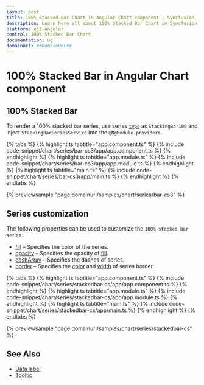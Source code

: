 ```yaml
---
layout: post
title: 100% Stacked Bar Chart in Angular Chart component | Syncfusion
description: Learn here all about 100% Stacked Bar Chart in Syncfusion Angular Chart component of Syncfusion Essential JS 2 and more.
platform: ej2-angular
control: 100% Stacked Bar Chart
documentation: ug
domainurl: ##DomainURL##
---
```

# 100% Stacked Bar in Angular Chart component

## 100% Stacked Bar

To render a 100% stacked bar series, use series [`type`](https://ej2.syncfusion.com/angular/documentation/api/chart/seriesDirective/#type) as `StackingBar100` and inject `StackingBarSeriesService` into the `@NgModule.providers`.

{% tabs %}
{% highlight ts tabtitle="app.component.ts" %}
{% include code-snippet/chart/series/bar-cs3/app/app.component.ts %}
{% endhighlight %}
{% highlight ts tabtitle="app.module.ts" %}
{% include code-snippet/chart/series/bar-cs3/app/app.module.ts %}
{% endhighlight %}
{% highlight ts tabtitle="main.ts" %}
{% include code-snippet/chart/series/bar-cs3/app/main.ts %}
{% endhighlight %}
{% endtabs %}

{% previewsample "page.domainurl/samples/chart/series/bar-cs3" %}

## Series customization

The following properties can be used to customize the `100% stacked bar` series.

* [fill](https://ej2.syncfusion.com/angular/documentation/api/chart/seriesModel/#fill) – Specifies the color of the series.
* [opacity](https://ej2.syncfusion.com/angular/documentation/api/chart/seriesModel/#opacity) – Specifies the opacity of [fill](https://ej2.syncfusion.com/angular/documentation/api/chart/seriesModel/#fill).
* [dashArray](https://ej2.syncfusion.com/angular/documentation/api/chart/seriesModel/#dasharray) – Specifies the dashes of series.
* [border](https://ej2.syncfusion.com/angular/documentation/api/chart/borderModel/#properties) – Specifies the [color](https://ej2.syncfusion.com/angular/documentation/api/chart/borderModel/#color) and [width](https://ej2.syncfusion.com/angular/documentation/api/chart/borderModel/#width) of series border.

{% tabs %}
{% highlight ts tabtitle="app.component.ts" %}
{% include code-snippet/chart/series/stackedbar-cs/app/app.component.ts %}
{% endhighlight %}
{% highlight ts tabtitle="app.module.ts" %}
{% include code-snippet/chart/series/stackedbar-cs/app/app.module.ts %}
{% endhighlight %}
{% highlight ts tabtitle="main.ts" %}
{% include code-snippet/chart/series/stackedbar-cs/app/main.ts %}
{% endhighlight %}
{% endtabs %}

{% previewsample "page.domainurl/samples/chart/series/stackedbar-cs" %}

## See Also

* [Data label](../data-labels/)
* [Tooltip](../tool-tip/)
